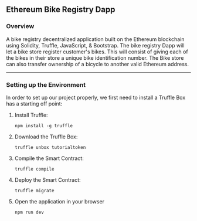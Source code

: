 ## Ethereum Bike Registry Dapp
### Overview
A bike registry decentralized application built on the Ethereum blockchain using Solidity, Truffle, JavaScript, & Bootstrap. The bike registry Dapp will let a bike store register customer's bikes. This will consist of giving each of the bikes in their store a unique bike identification number. The Bike store can also transfer ownership of a bicycle to another valid Ethereum address.

---

### Setting up the Environment
In order to set up our project properly, we first need to install a Truffle Box has a starting off point:

1. Install Truffle:

    `npm install -g truffle`

2. Download the Truffle Box:

    `truffle unbox tutorialtoken`

3. Compile the Smart Contract:

    `truffle compile`

4. Deploy the Smart Contract:

    `truffle migrate`

5. Open the application in your browser

    `npm run dev`
